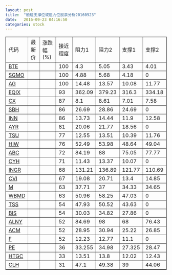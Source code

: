 ```yaml
---
layout: post
title:  "触碰支撑位或阻力位股票分析20160923"
date:   2016-09-23 04:16:50
categories: stock
---
```

<script type="text/javascript">
var stockList = []
stockList.push('gb_bte');
stockList.push('gb_sgmo');
stockList.push('gb_ag');
stockList.push('gb_eqix');
stockList.push('gb_cx');
stockList.push('gb_sbh');
stockList.push('gb_inn');
stockList.push('gb_ayr');
stockList.push('gb_tsu');
stockList.push('gb_hiw');
stockList.push('gb_abc');
stockList.push('gb_cyh');
stockList.push('gb_ingr');
stockList.push('gb_cvi');
stockList.push('gb_m');
stockList.push('gb_wbmd');
stockList.push('gb_tss');
stockList.push('gb_bis');
stockList.push('gb_alny');
stockList.push('gb_acm');
stockList.push('gb_f');
stockList.push('gb_pe');
stockList.push('gb_htgc');
stockList.push('gb_clh');
</script>
<table border="1">
 <tr>
 <td>代码</td>
 <td>最新价</td>
 <td>涨跌幅(%)</td>
 <td>接近程度</td>
 <td>阻力1</td>
 <td>阻力2</td>
 <td>支撑1</td>
 <td>支撑2</td>
</tr>
  <tr id="bte" class="green">
  <td><a href="http://stock.finance.sina.com.cn/usstock/quotes/BTE.html" target="_blank">BTE</a></td><td></td><td></td><td>100</td><td>4.3</td><td>5.05</td><td>3.43</td><td>4.01</td></tr>
  <tr id="sgmo" class="red">
  <td><a href="http://stock.finance.sina.com.cn/usstock/quotes/SGMO.html" target="_blank">SGMO</a></td><td></td><td></td><td>100</td><td>4.88</td><td>5.68</td><td>4.18</td><td>0</td></tr>
  <tr id="ag" class="green">
  <td><a href="http://stock.finance.sina.com.cn/usstock/quotes/AG.html" target="_blank">AG</a></td><td></td><td></td><td>100</td><td>14.48</td><td>13.57</td><td>10.08</td><td>11.77</td></tr>
  <tr id="eqix" class="red">
  <td><a href="http://stock.finance.sina.com.cn/usstock/quotes/EQIX.html" target="_blank">EQIX</a></td><td></td><td></td><td>93</td><td>362.09</td><td>379.23</td><td>316.3</td><td>334.18</td></tr>
  <tr id="cx" class="green">
  <td><a href="http://stock.finance.sina.com.cn/usstock/quotes/CX.html" target="_blank">CX</a></td><td></td><td></td><td>87</td><td>8.1</td><td>8.61</td><td>7.01</td><td>7.58</td></tr>
  <tr id="sbh" class="red">
  <td><a href="http://stock.finance.sina.com.cn/usstock/quotes/SBH.html" target="_blank">SBH</a></td><td></td><td></td><td>86</td><td>26.69</td><td>28.86</td><td>24.69</td><td>0</td></tr>
  <tr id="inn" class="red">
  <td><a href="http://stock.finance.sina.com.cn/usstock/quotes/INN.html" target="_blank">INN</a></td><td></td><td></td><td>86</td><td>13.73</td><td>14.44</td><td>11.9</td><td>12.58</td></tr>
  <tr id="ayr" class="red">
  <td><a href="http://stock.finance.sina.com.cn/usstock/quotes/AYR.html" target="_blank">AYR</a></td><td></td><td></td><td>81</td><td>20.06</td><td>21.77</td><td>18.56</td><td>0</td></tr>
  <tr id="tsu" class="red">
  <td><a href="http://stock.finance.sina.com.cn/usstock/quotes/TSU.html" target="_blank">TSU</a></td><td></td><td></td><td>77</td><td>12.55</td><td>13.51</td><td>10.39</td><td>11.76</td></tr>
  <tr id="hiw" class="red">
  <td><a href="http://stock.finance.sina.com.cn/usstock/quotes/HIW.html" target="_blank">HIW</a></td><td></td><td></td><td>76</td><td>52.49</td><td>53.98</td><td>48.64</td><td>49.04</td></tr>
  <tr id="abc" class="red">
  <td><a href="http://stock.finance.sina.com.cn/usstock/quotes/ABC.html" target="_blank">ABC</a></td><td></td><td></td><td>72</td><td>84.19</td><td>88</td><td>75.05</td><td>77.77</td></tr>
  <tr id="cyh" class="green">
  <td><a href="http://stock.finance.sina.com.cn/usstock/quotes/CYH.html" target="_blank">CYH</a></td><td></td><td></td><td>71</td><td>11.43</td><td>13.37</td><td>10.07</td><td>0</td></tr>
  <tr id="ingr" class="green">
  <td><a href="http://stock.finance.sina.com.cn/usstock/quotes/INGR.html" target="_blank">INGR</a></td><td></td><td></td><td>68</td><td>131.21</td><td>136.89</td><td>121.77</td><td>110.69</td></tr>
  <tr id="cvi" class="green">
  <td><a href="http://stock.finance.sina.com.cn/usstock/quotes/CVI.html" target="_blank">CVI</a></td><td></td><td></td><td>67</td><td>19.08</td><td>20.71</td><td>13.4</td><td>14.85</td></tr>
  <tr id="m" class="red">
  <td><a href="http://stock.finance.sina.com.cn/usstock/quotes/M.html" target="_blank">M</a></td><td></td><td></td><td>63</td><td>37.71</td><td>37</td><td>34.33</td><td>34.65</td></tr>
  <tr id="wbmd" class="red">
  <td><a href="http://stock.finance.sina.com.cn/usstock/quotes/WBMD.html" target="_blank">WBMD</a></td><td></td><td></td><td>63</td><td>50.96</td><td>58.25</td><td>47.03</td><td>0</td></tr>
  <tr id="tss" class="red">
  <td><a href="http://stock.finance.sina.com.cn/usstock/quotes/TSS.html" target="_blank">TSS</a></td><td></td><td></td><td>54</td><td>47.93</td><td>50.52</td><td>43.63</td><td>0</td></tr>
  <tr id="bis" class="red">
  <td><a href="http://stock.finance.sina.com.cn/usstock/quotes/BIS.html" target="_blank">BIS</a></td><td></td><td></td><td>54</td><td>30.03</td><td>34.82</td><td>27.86</td><td>0</td></tr>
  <tr id="alny" class="green">
  <td><a href="http://stock.finance.sina.com.cn/usstock/quotes/ALNY.html" target="_blank">ALNY</a></td><td></td><td></td><td>52</td><td>84.69</td><td>98</td><td>68</td><td>76.43</td></tr>
  <tr id="acm" class="red">
  <td><a href="http://stock.finance.sina.com.cn/usstock/quotes/ACM.html" target="_blank">ACM</a></td><td></td><td></td><td>52</td><td>28.95</td><td>30.94</td><td>25.22</td><td>26.85</td></tr>
  <tr id="f" class="red">
  <td><a href="http://stock.finance.sina.com.cn/usstock/quotes/F.html" target="_blank">F</a></td><td></td><td></td><td>52</td><td>12.23</td><td>12.77</td><td>11.1</td><td>0</td></tr>
  <tr id="pe" class="red">
  <td><a href="http://stock.finance.sina.com.cn/usstock/quotes/PE.html" target="_blank">PE</a></td><td></td><td></td><td>36</td><td>33.255</td><td>34.98</td><td>27.325</td><td>28.47</td></tr>
  <tr id="htgc" class="red">
  <td><a href="http://stock.finance.sina.com.cn/usstock/quotes/HTGC.html" target="_blank">HTGC</a></td><td></td><td></td><td>33</td><td>13.51</td><td>13.8</td><td>12.02</td><td>12.43</td></tr>
  <tr id="clh" class="green">
  <td><a href="http://stock.finance.sina.com.cn/usstock/quotes/CLH.html" target="_blank">CLH</a></td><td></td><td></td><td>31</td><td>47.1</td><td>49.38</td><td>39</td><td>44.06</td></tr>
</table>
